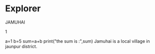 # Explorer
<html>
  <head> JAMUHAI </head>
  <p> 1 </p>
  <p1> 
  a=1
  b=5
  sum=a+b
  print("the sum is :",sum)</p1>
  <body> Jamuhai is a local village in jaunpur district.</body>
</html>
